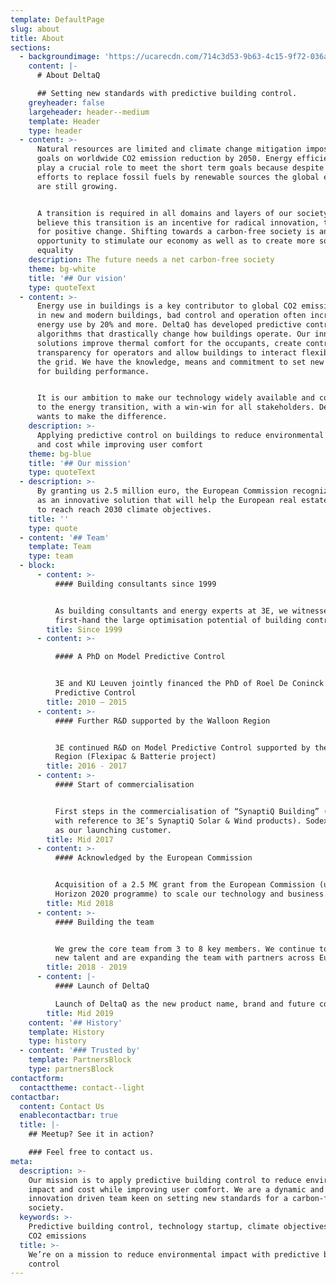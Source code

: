 ```yaml
---
template: DefaultPage
slug: about
title: About
sections:
  - backgroundimage: 'https://ucarecdn.com/714c3d53-9b63-4c15-9f72-036a6f71bdb5/'
    content: |-
      # About DeltaQ

      ## Setting new standards with predictive building control.
    greyheader: false
    largeheader: header--medium
    template: Header
    type: header
  - content: >-
      Natural resources are limited and climate change mitigation imposes clear
      goals on worldwide CO2 emission reduction by 2050. Energy efficiency will
      play a crucial role to meet the short term goals because despite our
      efforts to replace fossil fuels by renewable sources the global emissions
      are still growing.


      A transition is required in all domains and layers of our society, We
      believe this transition is an incentive for radical innovation, the spark
      for positive change. Shifting towards a carbon-free society is an
      opportunity to stimulate our economy as well as to create more social
      equality
    description: The future needs a net carbon-free society
    theme: bg-white
    title: '## Our vision'
    type: quoteText
  - content: >-
      Energy use in buildings is a key contributor to global CO2 emissions. Even
      in new and modern buildings, bad control and operation often increase
      energy use by 20% and more. DeltaQ has developed predictive control
      algorithms that drastically change how buildings operate. Our innovative
      solutions improve thermal comfort for the occupants, create control
      transparency for operators and allow buildings to interact flexibly with
      the grid. We have the knowledge, means and commitment to set new standards
      for building performance.


      It is our ambition to make our technology widely available and contribute
      to the energy transition, with a win-win for all stakeholders. DeltaQ
      wants to make the difference.
    description: >-
      Applying predictive control on buildings to reduce environmental impact
      and cost while improving user comfort
    theme: bg-blue
    title: '## Our mission'
    type: quoteText
  - description: >-
      By granting us 2.5 million euro, the European Commission recognizes DeltaQ
      as an innovative solution that will help the European real estate sector
      to reach reach 2030 climate objectives.
    title: ''
    type: quote
  - content: '## Team'
    template: Team
    type: team
  - block:
      - content: >-
          #### Building consultants since 1999


          As building consultants and energy experts at 3E, we witnessed
          first-hand the large optimisation potential of building controls
        title: Since 1999
      - content: >-

          #### A PhD on Model Predictive Control


          3E and KU Leuven jointly financed the PhD of Roel De Coninck on Model
          Predictive Control
        title: 2010 – 2015
      - content: >-
          #### Further R&D supported by the Walloon Region


          3E continued R&D on Model Predictive Control supported by the Walloon
          Region (Flexipac & Batterie project)
        title: 2016 - 2017
      - content: >-
          #### Start of commercialisation


          First steps in the commercialisation of “SynaptiQ Building” (work name
          with reference to 3E’s SynaptiQ Solar & Wind products). Sodexo Belgium
          as our launching customer.
        title: Mid 2017
      - content: >-
          #### Acknowledged by the European Commission


          Acquisition of a 2.5 M€ grant from the European Commission (under the
          Horizon 2020 programme) to scale our technology and business.
        title: Mid 2018
      - content: >-
          #### Building the team


          We grew the core team from 3 to 8 key members. We continue to attract
          new talent and are expanding the team with partners across Europe.
        title: 2018 - 2019
      - content: |-
          #### Launch of DeltaQ

          Launch of DeltaQ as the new product name, brand and future company.
        title: Mid 2019
    content: '## History'
    template: History
    type: history
  - content: '### Trusted by'
    template: PartnersBlock
    type: partnersBlock
contactform:
  contacttheme: contact--light
contactbar:
  content: Contact Us
  enablecontactbar: true
  title: |-
    ## Meetup? See it in action?

    ### Feel free to contact us.
meta:
  description: >-
    Our mission is to apply predictive building control to reduce environmental
    impact and cost while improving user comfort. We are a dynamic and
    innovation driven team keen on setting new standards for a carbon-free
    society. 
  keywords: >-
    Predictive building control, technology startup, climate objectives, lower
    CO2 emissions
  title: >-
    We’re on a mission to reduce environmental impact with predictive building
    control
---
```


